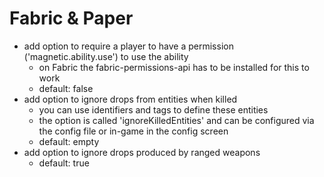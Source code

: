 # Fabric & Paper

- add option to require a player to have a permission ('magnetic.ability.use') to use the ability
    - on Fabric the fabric-permissions-api has to be installed for this to work
    - default: false
- add option to ignore drops from entities when killed
    - you can use identifiers and tags to define these entities
    - the option is called 'ignoreKilledEntities' and can be configured via the config file or in-game in the config
      screen
    - default: empty
- add option to ignore drops produced by ranged weapons
  - default: true
